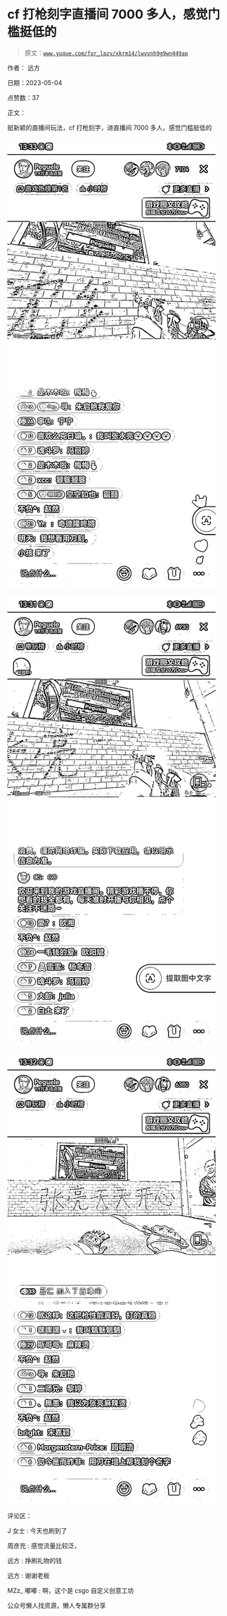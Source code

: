 # cf 打枪刻字直播间 7000 多人，感觉门槛挺低的

> 原文：[`www.yuque.com/for_lazy/xkrm14/lwvvnh9g9wn449ap`](https://www.yuque.com/for_lazy/xkrm14/lwvvnh9g9wn449ap)



作者： 远方



日期：2023-05-04



点赞数：37



正文：



挺新颖的直播间玩法，cf 打枪刻字，进直播间 7000 多人，感觉门槛挺低的



![](img/11470fca9b647ae40f7eb5a87deb05aa.png)  

![](img/4fde8833272f7bb37453364c70db434d.png)  

![](img/d8eb7293dfb9a0e58cef5b870f711dcb.png)  

评论区：



J 女士 : 今天也刷到了



周彦充 : 感觉流量比较泛，



远方 : 挣刷礼物的钱



远方 : 谢谢老板



MZz_ 嘟嘟 : 啊，这个是 csgo 自定义创意工坊



公众号懒人找资源，懒人专属群分享

